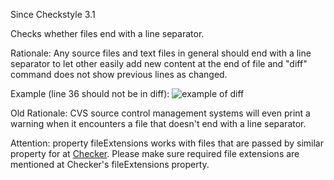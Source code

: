 Since Checkstyle 3.1

Checks whether files end with a line separator.

Rationale: Any source files and text files in general should
end with a line separator to let other easily add new content
at the end of file and "diff" command does not show previous lines as changed.

Example (line 36 should not be in diff):
![example of diff](https://cloud.githubusercontent.com/assets/812984/13894408/afd965b8-ed24-11e5-8bfd-e9edf56a6fe6.png)

Old Rationale: CVS source control management
systems will even print a warning when it
encounters a file that doesn't end with a line separator.

Attention: property fileExtensions works with files that are passed by similar property
for at [Checker](config.html#Checker).
Please make sure required file extensions are mentioned at Checker's fileExtensions
property.
